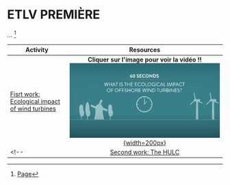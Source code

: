 # ETLV PREMIÈRE

... [^nbp]
[^nbp]: [Page](./ETLV-P/Correction.md)

| Activity | Resources |
| --| :-: | 
| [Fisrt work: Ecological impact of wind turbines](./ETLV-P/first_work/Ecological_impact_of_wind_turbines.pdf) | **Cliquer sur l'image pour voir la vidéo !!** </br>[![Wind Turbines](./ETLV-P/first_work/wind-turbines_lancement.png){width=200px}](./ETLV-P/first_work/Ecological_impact_of_wind_turbines.mp4 "Ecological impact of wind turbines") |
<!-- | [Second work: The HULC](./ETLV-P/second_works/The_Hulc.pdf) | **Cliquer sur l'image pour voir la vidéo !!** </br>[![The HULC](./ETLV-P/second_works/The_HULC_lancement.png){width=200px}](./ETLV-P/second_works/HULC_Exoskeleton.mp4 "The HULC") |-->


